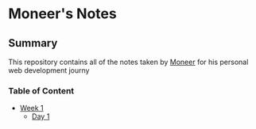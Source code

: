 # Moneer's Notes
## Summary
This repository contains all of the notes taken by [Moneer](https://github.com/moneeroz) for his personal web development journy
### Table of Content
* [Week 1](/Week_1)
  * [Day 1](/Week_1/Day_1)

    